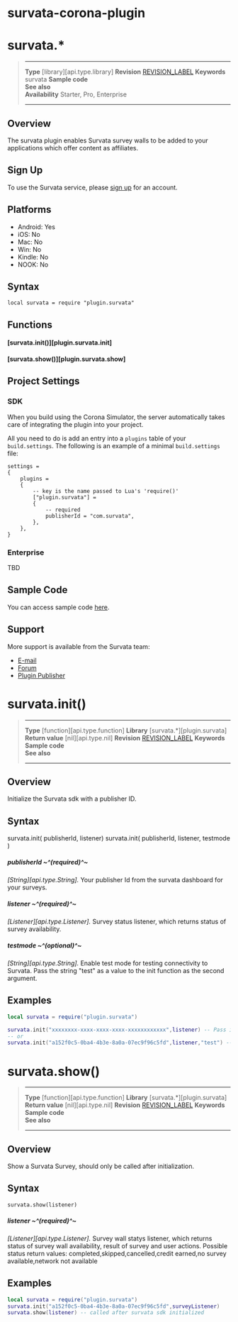 
# survata-corona-plugin

# survata.*

> --------------------- ------------------------------------------------------------------------------------------
> __Type__              [library][api.type.library]
> __Revision__          [REVISION_LABEL](REVISION_URL)
> __Keywords__          survata
> __Sample code__       
> __See also__          
> __Availability__      Starter, Pro, Enterprise
> --------------------- ------------------------------------------------------------------------------------------

## Overview

The survata plugin enables Survata survey walls to be added to your applications which offer content as affiliates.

## Sign Up

To use the Survata service, please [sign up](http://www.survata.com/) for an account.

## Platforms

* Android: Yes
* iOS: No
* Mac: No
* Win: No
* Kindle: No
* NOOK: No

## Syntax

	local survata = require "plugin.survata"

## Functions

#### [survata.init()][plugin.survata.init]

#### [survata.show()][plugin.survata.show]

## Project Settings

### SDK

When you build using the Corona Simulator, the server automatically takes care of integrating the plugin into your project. 

All you need to do is add an entry into a `plugins` table of your `build.settings`. The following is an example of a minimal `build.settings` file:

``````
settings =
{
	plugins =
	{
		-- key is the name passed to Lua's 'require()'
		["plugin.survata"] =
		{
			-- required
			publisherId = "com.survata",
		},
	},		
}
``````

### Enterprise

TBD

## Sample Code

You can access sample code [here](SAMPLE_CODE_URL).

## Support

More support is available from the Survata team:

* [E-mail](mailto://jazz@survata.com)
* [Forum](http://forum.coronalabs.com/plugin/survata)
* [Plugin Publisher](http://www.survata.com)


# survata.init()

> --------------------- ------------------------------------------------------------------------------------------
> __Type__              [function][api.type.function]
> __Library__           [survata.*][plugin.survata]
> __Return value__      [nil][api.type.nil]
> __Revision__          [REVISION_LABEL](REVISION_URL)
> __Keywords__          
> __Sample code__       
> __See also__          
> --------------------- ------------------------------------------------------------------------------------------


## Overview

Initialize the Survata sdk with a publisher ID.

## Syntax

  survata.init( publisherId, listener)
	survata.init( publisherId, listener, testmode )

##### publisherId ~^(required)^~
_[String][api.type.String]._ Your publisher Id from the survata dashboard for your surveys.

##### listener ~^(required)^~
_[Listener][api.type.Listener]._ Survey status listener, which returns status of survey availability.

##### testmode ~^(optional)^~
_[String][api.type.String]._ Enable test mode for testing connectivity to Survata. Pass the string "test" as a value to the init function as the second argument.

## Examples

``````lua
local survata = require("plugin.survata")

survata.init("xxxxxxxx-xxxx-xxxx-xxxx-xxxxxxxxxxxx",listener) -- Pass in publisher Id and listener
-- or
survata.init("a152f0c5-0ba4-4b3e-8a0a-07ec9f96c5fd",listener,"test") -- Pass in test publisher Id, and set TestMode
``````

# survata.show()

> --------------------- ------------------------------------------------------------------------------------------
> __Type__              [function][api.type.function]
> __Library__           [survata.*][plugin.survata]
> __Return value__      [nil][api.type.nil]
> __Revision__          [REVISION_LABEL](REVISION_URL)
> __Keywords__          
> __Sample code__       
> __See also__          
> --------------------- ------------------------------------------------------------------------------------------


## Overview

Show a Survata Survey, should only be called after initialization.

## Syntax

	survata.show(listener)

##### listener ~^(required)^~
_[Listener][api.type.Listener]._ Survey wall statys listener, which returns status of survey wall availability, result of survey and user actions.
Possible status return values: completed,skipped,cancelled,credit earned,no survey available,network not available

## Examples

``````lua
local survata = require("plugin.survata")
survata.init("a152f0c5-0ba4-4b3e-8a0a-07ec9f96c5fd",surveyListener)
survata.show(listener) -- called after survata sdk initialized
``````
